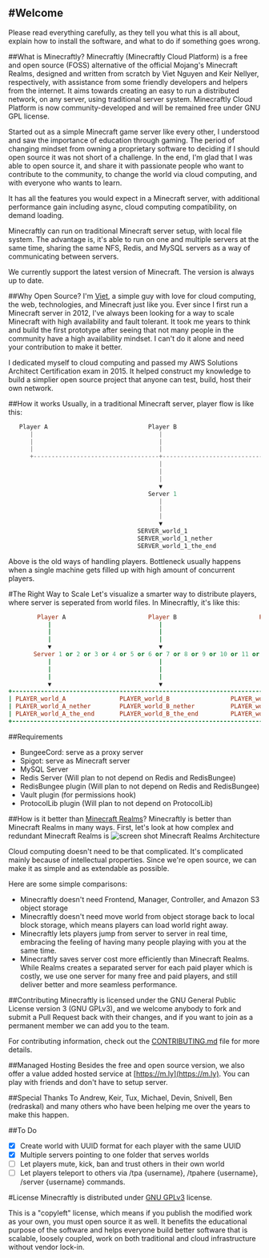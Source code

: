 #Welcome
---
  Please read everything carefully, as they tell you what this is all about, explain how to install the software, and what to do if something goes wrong. 

##What is Minecraftly?
  Minecraftly (Minecraftly Cloud Platform) is a free and open source (FOSS) alternative of the official Mojang's Minecraft Realms, designed and written from scratch by Viet Nguyen and Keir Nellyer, respectively, with assistance from some friendly developers and helpers from the internet. It aims towards creating an easy to run a distributed network, on any server, using traditional server system. Minecraftly Cloud Platform is now community-developed and will be remained free under GNU GPL license.
  
  Started out as a simple Minecraft game server like every other, I understood and saw the importance of education through gaming. The period of changing mindset from owning a proprietary software to deciding if I should open source it was not short of a challenge. In the end, I'm glad that I was able to open source it, and share it with passionate people who want to contribute to the community, to change the world via cloud computing, and with everyone who wants to learn.

  It has all the features you would expect in a Minecraft server, with additional performance gain
  including async, cloud computing compatibility, on demand
  loading.
  
  Minecraftly can run on traditional Minecraft server setup, with local file system. The advantage is, it's able to run on one and multiple servers at the same time, sharing the same NFS, Redis, and MySQL servers as a way of communicating between servers.
  
  We currently support the latest version of Minecraft. The version is always up to date.
  
##Why Open Source?
  I'm [Viet](https://twitter.com/vietdoge), a simple guy with love for cloud computing, the web, technologies, and Minecraft just like you. Ever since I first run a Minecraft server in 2012, I've always been looking for a way to scale Minecraft with high availability and fault tolerant. It took me years to think and build the first prototype after seeing that not many people in the community have a high availability mindset. I can't do it alone and need your contribution to make it better.
  
  I dedicated myself to cloud computing and passed my AWS Solutions Architect Certification exam in 2015. It helped construct my knowledge to build a simplier open source project that anyone can test, build, host their own network.
  
##How it works
 Usually, in a traditional Minecraft server, player flow is like this:
```go
   Player A                            Player B                            Player C
      |                                   |                                   |
      |                                   |                                   |
      |                                   |                                   |
      +-----------------------------------+-----------------------------------+
                                          |
                                          |
                                          |
                                          ▼ 
                                       Server 1
                                          |
                                          |
                                          |
                                          ▼ 
                                    SERVER_world_1
                                    SERVER_world_1_nether
                                    SERVER_world_1_the_end
```
 Above is the old ways of handling players. Bottleneck usually happens when a single machine gets filled up with high amount of concurrent players.

#The Right Way to Scale
 Let's visualize a smarter way to distribute players, where server is seperated from world files. In Minecraftly, it's like this:
```ruby
        Player A                       Player B                       Player C
           |                              |                              |
           |                              |                              |
           |                              |                              |
           ▼                              ▼                              ▼
       Server 1 or 2 or 3 or 4 or 5 or 6 or 7 or 8 or 9 or 10 or 11 or 12... or ∞
           |                              |                              |
           |                              |                              |
           |                              |                              |
           ▼                              ▼                              ▼
+------------------------------------------------------------------------------------+
| PLAYER_world_A               PLAYER_world_B                 PLAYER_world_C         |
| PLAYER_world_A_nether        PLAYER_world_B_nether          PLAYER_world_C_nether  |
| PLAYER_world_A_the_end       PLAYER_world_B_the_end         PLAYER_world_C_the_end |
+------------------------------------------------------------------------------------+
```
  
##Requirements
 * BungeeCord: serve as a proxy server
 * Spigot: serve as Minecraft server
 * MySQL Server
 * Redis Server (Will plan to not depend on Redis and RedisBungee)
 * RedisBungee plugin (Will plan to not depend on Redis and RedisBungee)
 * Vault plugin (for permissions hook)
 * ProtocolLib plugin (Will plan to not depend on ProtocolLib)

##How is it better than [Minecraft Realms](https://minecraft.net/realms)?
 Minecraftly is better than Minecraft Realms in many ways. First, let's look at how complex and redundant Minecraft Realms is
![screen shot Minecraft Realms Architecture](https://media.amazonwebservices.com/blog/2014/minecraft_realms_arch_2.png)

 Cloud computing doesn't need to be that complicated. It's complicated mainly because of intellectual properties. Since we're open source, we can make it as simple and as extendable as possible.
 
 Here are some simple comparisons:
 * Minecraftly doesn't need Frontend, Manager, Controller, and Amazon S3 object storage
 * Minecraftly doesn't need move world from object storage back to local block storage, which means players can load world right away.
 * Minecraftly lets players jump from server to server in real time, embracing the feeling of having many people playing with you at the same time.
 * Minecraftly saves server cost more efficiently than Minecraft Realms. While Realms creates a separated server for each paid player which is costly, we use one server for many free and paid players, and still deliver better and more seamless performance.
 
##Contributing
  Minecraftly is licensed under the GNU General Public License version 3 (GNU GPLv3), and we welcome anybody to fork and submit a Pull Request back with their changes, and if you want to join as a permanent member we can add you to the team.

  For contributing information, check out the [CONTRIBUTING.md](CONTRIBUTING.md) file for more details.

##Managed Hosting
  Besides the free and open source version, we also offer a value added hosted service at [https://m.ly](https://m.ly). You can play with friends and don't have to setup server.
  
##Special Thanks To
  Andrew, Keir, Tux, Michael, Devin, Snivell, Ben (redraskal) and many others who have been helping me over the years to make this happen.
  
##To Do
- [x] Create world with UUID format for each player with the same UUID
- [x] Multiple servers pointing to one folder that serves worlds
- [ ] Let players mute, kick, ban and trust others in their own world
- [ ] Let players teleport to others via /tpa {username}, /tpahere {username}, /server {username} commands.

#License
 Minecraftly is distributed under [GNU GPLv3](LICENSE) license.
 
 This is a "copyleft" license, which means if you publish the modified work as your own, you must open source it as well. It benefits the educational purpose of the software and helps everyone build better software that is scalable, loosely coupled, work on both traditional and cloud infrastructure without vendor lock-in.

